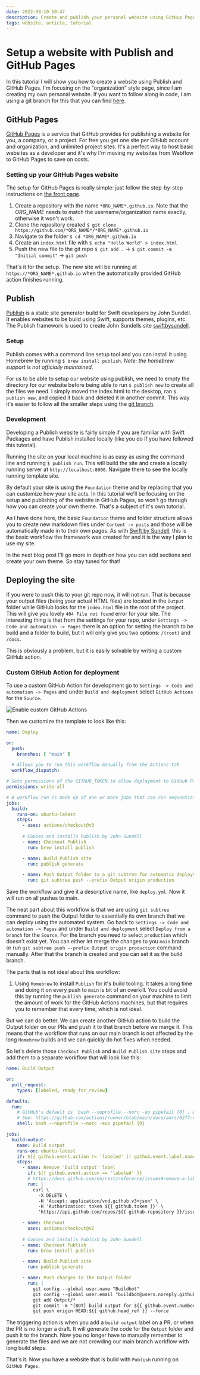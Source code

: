 ```yaml
---
date: 2022-08-10 10:47
description: Create and publish your personal website using GitHup Pages, Publish and Swift.
tags: website, article, tutorial
---
```

# Setup a website with Publish and GitHub Pages

In this tutorial I will show you how to create a website using Publish and GitHub Pages. I'm focusing on the "organization" style page, since I am creating my own personal website. If you want to follow along in code, I am using a git branch for this that you can find [here](https://github.com/Iikeli/Iikeli.github.io/tree/publish-tutorial).

## GitHub Pages

[GitHub Pages](https://pages.github.com) is a service that GitHub provides for publishing a website for you, a company, or a project. For free you get one site per GitHub account and organization,
and unlimited project sites. It's a perfect way to host basic websites as a developer and it's why I'm moving my websites from Webflow to GitHub Pages to save on costs.

### Setting up your GitHub Pages website

The setup for GitHub Pages is really simple: just follow the step-by-step instructions on [the front page](https://pages.github.com).

1. Create a repository with the name `*ORG_NAME*.github.io`. Note that the *ORG\_NAME* needs to match the username/organization name exactly, otherwise it won't work.
2. Clone the repository created `$ git clone https://github.com/*ORG_NAME*/*ORG_NAME*.github.io`
3. Navigate to the folder `$ cd *ORG_NAME*.github.io`
4. Create an `index.html` file with `$ echo "Hello World" > index.html`
5. Push the new file to the git repo `$ git add .` -> `$ git commit -m "Initial commit"` -> `git push`

That's it for the setup. The new site will be running at `https://*ORG_NAME*.github.io` when the automatically provided GitHub action finishes running.

## Publish

[Publish](https://github.com/JohnSundell/Publish) is a static site generator build for Swift developers by John Sundell. It enables websites to be build using Swift, supports themes, plugins, etc. The Publish framework is used to create John Sundells site [swiftbysundell](https://www.swiftbysundell.com).

### Setup

Publish comes with a command line setup tool and you can install it using Homebrew by running `$ brew install publish`. *Note: the homebrew support is not officially maintained.*

For us to be able to setup our website using publish, we need to empty the directory for our website before being able to run `$ publish new` to create all the files we need. I simply moved the index.html to the desktop, ran `$ publish new`, and copied it back and deleted it in another commit. This way it's easier to follow all the smaller steps using the [git branch](https://github.com/Iikeli/Iikeli.github.io/tree/publish-tutorial).

### Development

Developing a Publish website is fairly simple if you are familiar with Swift Packages and have Publish installed locally (like you do if you have followed this tutorial).

Running the site on your local machine is as easy as using the command line and running `$ publish run`. This will build the site and create a locally running server at `http://localhost:8000`. Navigate there to see the locally running template site.

By default your site is using the `Foundation` theme and by replacing that you can customize how your site acts. In this tutorial we'll be focusing on the setup and publishing of the website in GitHub Pages, so won't go through how you can create your own theme. That's a subject of it's own tutorial.

As I have done here, the basic `Foundation` theme and folder structure allows you to create new markdown files under `Content -> posts` and those will be automatically made in to their own pages. As with [Swift by Sundell](www.swiftbysundell.com), this is the basic workflow the framework was created for and it is the way I plan to use my site.

In the next blog post I'll go more in depth on how you can add sections and create your own theme. So stay tuned for that!

## Deploying the site

If you were to push this to your git repo now, it will not run. That is because your output files (being your actual HTML files) are located in the `Output` folder while GitHub looks for the `index.html` file in the root of the project. This will give you lovely `404 File not found` error for your site. The interesting thing is that from the settings for your repo, under `Settings -> Code and automation -> Pages` there is an option for setting the branch to be build and a folder to build, but it will only give you two options: `/(root)` and `/docs`.

This is obviously a problem, but it is easily solvable by writing a custom GitHub action.

### Custom GitHub Action for deployment

To use a custom GitHub Action for development go to `Settings -> Code and automation -> Pages` and under `Build and deployment` select `GitHub Actions` for the `Source`.

![Enable custom GitHub Actions](/custom-github-actions-setup.png)

Then we customize the template to look like this:

```yaml
name: Deploy

on:
  push:
    branches: [ "main" ]

  # Allows you to run this workflow manually from the Actions tab
  workflow_dispatch:

# Sets permissions of the GITHUB_TOKEN to allow deployment to GitHub Pages
permissions: write-all

# A workflow run is made up of one or more jobs that can run sequentially or in parallel
jobs:
  build:
    runs-on: ubuntu-latest
    steps:
      - uses: actions/checkout@v3
      
      # Copies and installs Publish by John Sundell
      - name: Checkout Publish
        run: brew install publish

      - name: Build Publish site
        run: publish generate

      - name: Push Output folder to a git subtree for automatic deployment
	    run: git subtree push --prefix Output origin production
```


Save the workflow and give it a descriptive name, like `deploy.yml`. Now it will run on all pushes to main.

The neat part about this workflow is that we are using `git subtree` command to push the Output folder to essentially its own branch that we can deploy using the automated system. Go back to `Settings -> Code and automation -> Pages` and under `Build and deployment` select `Deploy from a branch` for the `Source`. For the branch you need to select `production` which doesn't exist yet. You can either let merge the changes to you `main` branch or run `git subtree push --prefix Output origin production` command manually. After that the branch is created and you can set it as the build branch.

The parts that is not ideal about this workflow:
1. Using `Homebrew` to install `Publish` for it's build tooling. It takes a long time and doing it on every push to `main` is bit of an overkill. You could avoid this by running the `publish generate` command on your machine to limit the amount of work for the GitHub Actions machines, but that requires you to remember that every time, which is not ideal.

But we can do better. We can create another GitHub action to build the Output folder on our PRs and push it to that branch before we merge it. This means that the workflow that runs on our main branch is not affected by the long `Homebrew` builds and we can quickly do hot fixes when needed.

So let's delete those `Checkout Publish` and `Build Publish site` steps and add them to a separate workflow that will look like this:

```yaml
name: Build Output

on:
  pull_request:
    types: [labeled, ready_for_review]

defaults:
  run:
    # GitHub's default is `bash --noprofile --norc -eo pipefail {0}`. Add the `-u` flag to fail on undefined variables.
    # See: https://github.com/actions/runner/blob/main/docs/adrs/0277-run-action-shell-options.md
    shell: bash --noprofile --norc -euo pipefail {0}

jobs:
  build-output:
    name: Build output
    runs-on: ubuntu-latest
    if: ${{ github.event.action != 'labeled' || github.event.label.name == 'build output' }}
    steps:
      - name: Remove 'build output' label
        if: ${{ github.event.action == 'labeled' }}
        # https://docs.github.com/en/rest/reference/issues#remove-a-label-from-an-issue
        run: |
          curl \
            -X DELETE \
            -H 'Accept: application/vnd.github.v3+json' \
            -H 'Authorization: token ${{ github.token }}' \
            'https://api.github.com/repos/${{ github.repository }}/issues/${{ github.event.number }}/labels/build%20output'

      - name: Checkout
        uses: actions/checkout@v2
        
      # Copies and installs Publish by John Sundell
      - name: Checkout Publish
        run: brew install publish

      - name: Build Publish site
        run: publish generate

      - name: Push changes to the Output folder
        run: |
          git config --global user.name "Buildbot"
          git config --global user.email "buildbot@users.noreply.github.com"
          git add Output/*
          git commit -m "[BOT] build output for ${{ github.event.number }}"
          git push origin HEAD:${{ github.head_ref }} --force
```


The triggering action is when you add a `build output` label on a PR, or when the PR is no longer a draft. It will generate the code for the `Output` folder and push it to the branch. Now you no longer have to manually remember to generate the files and we are not crowding our main branch workflow with long build steps.

That's it. Now you have a website that is build with `Publish` running on `GitHub Pages`.
